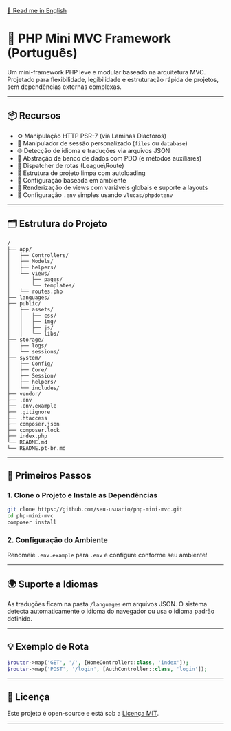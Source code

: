 [📄 Read me in English](README.md)

# 🔩 PHP Mini MVC Framework (Português)

Um mini-framework PHP leve e modular baseado na arquitetura MVC.
Projetado para flexibilidade, legibilidade e estruturação rápida de projetos, sem dependências externas complexas.

---

## 📦 Recursos

* ⚙️ Manipulação HTTP PSR-7 (via Laminas Diactoros)
* 🧠 Manipulador de sessão personalizado (`files` ou `database`)
* 🌐 Detecção de idioma e traduções via arquivos JSON
* 💃 Abstração de banco de dados com PDO (e métodos auxiliares)
* 🧱 Dispatcher de rotas (League\Route)
* 📂 Estrutura de projeto limpa com autoloading
* 🔐 Configuração baseada em ambiente
* 📑 Renderização de views com variáveis globais e suporte a layouts
* 📁 Configuração `.env` simples usando `vlucas/phpdotenv`

---

## 🗂️ Estrutura do Projeto

```
/
├── app/
│   ├── Controllers/
│   ├── Models/
│   ├── helpers/
│   └── views/
│       ├── pages/
│       └── templates/
│   └── routes.php
├── languages/
├── public/
│   ├── assets/
│   │   ├── css/
│   │   ├── img/
│   │   ├── js/
│   │   └── libs/
├── storage/
│   ├── logs/
│   └── sessions/
├── system/
│   ├── Config/
│   ├── Core/
│   ├── Session/
│   ├── helpers/
│   └── includes/
├── vendor/
├── .env
├── .env.example
├── .gitignore
├── .htaccess
├── composer.json
├── composer.lock
├── index.php
└── README.md
└── README.pt-br.md
```

---

## 🚀 Primeiros Passos

### 1. Clone o Projeto e Instale as Dependências

```bash
git clone https://github.com/seu-usuario/php-mini-mvc.git
cd php-mini-mvc
composer install
```

### 2. Configuração do Ambiente

Renomeie `.env.example` para `.env` e configure conforme seu ambiente!

---

## 🌍 Suporte a Idiomas

As traduções ficam na pasta `/languages` em arquivos JSON.
O sistema detecta automaticamente o idioma do navegador ou usa o idioma padrão definido.

---

## 💡 Exemplo de Rota

```php
$router->map('GET', '/', [HomeController::class, 'index']);
$router->map('POST', '/login', [AuthController::class, 'login']);
```

---

## 📜 Licença

Este projeto é open-source e está sob a [Licença MIT](LICENSE).

---
